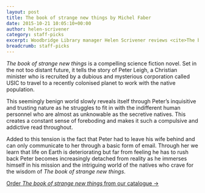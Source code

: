 ```yaml
---
layout: post
title: The book of strange new things by Michel Faber
date: 2015-10-21 10:05:10+00:00
author: helen-scrivener
category: staff-picks
excerpt: Woodbridge Library manager Helen Scrivener reviews <cite>The book of strange new things</cite>, a futuristic sci-fi novel.
breadcrumb: staff-picks
---
```

<cite>The book of strange new things</cite> is a compelling science fiction novel. Set in the not too distant future, it tells the story of Peter Leigh, a Christian minister who is recruited by a dubious and mysterious corporation called USIC to travel to a recently colonised planet to work with the native population.

This seemingly benign world slowly reveals itself through Peter’s inquisitive and trusting nature as he struggles to fit in with the indifferent human personnel who are almost as unknowable as the secretive natives. This creates a constant sense of foreboding and makes it such a compulsive and addictive read throughout.

Added to this tension is the fact that Peter had to leave his wife behind and can only communicate to her through a basic form of email. Through her we learn that life on Earth is deteriorating but far from feeling he has to rush back Peter becomes increasingly detached from reality as he immerses himself in his mission and the intriguing world of the natives who crave for the wisdom of <cite>The book of strange new things</cite>.

[Order <cite>The book of strange new things</cite> from our catalogue →](https://suffolk.spydus.co.uk/cgi-bin/spydus.exe/ENQ/OPAC/BIBENQ/29983033?QRY=CTIBIB%3C%20IRN(41823490)&QRYTEXT=The%20book%20of%20strange%20new%20things)
